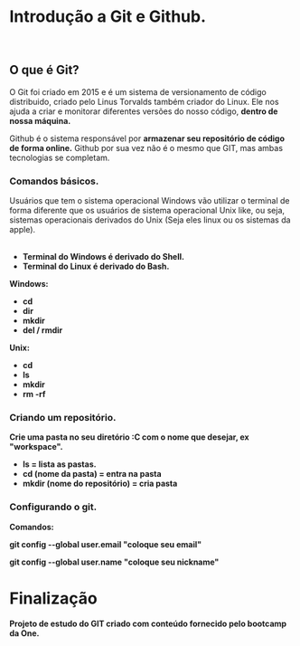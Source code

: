 <h1>Introdução a Git e Github.</h1>
<br>
<h2>O que é Git?</h2>
<p>O Git foi criado em 2015 e é um sistema de versionamento de código distribuido, criado pelo Linus Torvalds também criador do Linux.
Ele nos ajuda a criar e monitorar diferentes versões do nosso código, <b>dentro de nossa máquina.</b>

Github é o sistema responsável por <b>armazenar seu repositório de código de forma online.</b> Github por sua vez não é o mesmo que GIT, mas ambas tecnologias se completam.

<h3>Comandos básicos.</h3>
Usuários que tem o sistema operacional Windows vão utilizar o terminal de forma diferente que os usuários de sistema operacional Unix like, ou seja, sistemas operacionais derivados do Unix (Seja eles linux ou os sistemas da apple).
<br>
<br>
<ul>
<li><b>Terminal do Windows é derivado do Shell.
<br>
<li>Terminal do Linux é derivado do Bash.
</ul>

Windows:

- cd
- dir
- mkdir 
- del / rmdir


Unix:
- cd 
- ls
- mkdir
- rm -rf

<h3>Criando um repositório.</h3> 

<p>Crie uma pasta no seu diretório :C com o nome que desejar, ex "workspace".

<ul>
<li>ls = lista as pastas.</li>
<li>cd (nome da pasta) = entra na pasta</li>
<li>mkdir (nome do repositório) = cria pasta</li>
</ul>

<h3>Configurando o git.</h3>

Comandos:

git config --global user.email "coloque seu email"

git config --global user.name "coloque seu nickname"
  
  <h1>Finalização</h1>
<p>Projeto de estudo do GIT criado com conteúdo fornecido pelo bootcamp da One.
